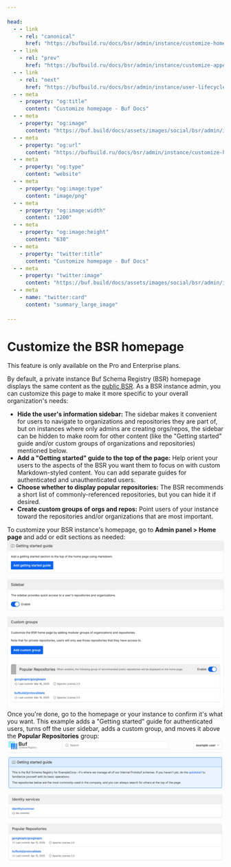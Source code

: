 ```yaml
---

head:
  - - link
    - rel: "canonical"
      href: "https://bufbuild.ru/docs/bsr/admin/instance/customize-homepage/"
  - - link
    - rel: "prev"
      href: "https://bufbuild.ru/docs/bsr/admin/instance/customize-appearance/"
  - - link
    - rel: "next"
      href: "https://bufbuild.ru/docs/bsr/admin/instance/user-lifecycle/"
  - - meta
    - property: "og:title"
      content: "Customize homepage - Buf Docs"
  - - meta
    - property: "og:image"
      content: "https://buf.build/docs/assets/images/social/bsr/admin/instance/customize-homepage.png"
  - - meta
    - property: "og:url"
      content: "https://bufbuild.ru/docs/bsr/admin/instance/customize-homepage/"
  - - meta
    - property: "og:type"
      content: "website"
  - - meta
    - property: "og:image:type"
      content: "image/png"
  - - meta
    - property: "og:image:width"
      content: "1200"
  - - meta
    - property: "og:image:height"
      content: "630"
  - - meta
    - property: "twitter:title"
      content: "Customize homepage - Buf Docs"
  - - meta
    - property: "twitter:image"
      content: "https://buf.build/docs/assets/images/social/bsr/admin/instance/customize-homepage.png"
  - - meta
    - name: "twitter:card"
      content: "summary_large_image"

---
```


# Customize the BSR homepage

This feature is only available on the Pro and Enterprise plans.

By default, a private instance Buf Schema Registry (BSR) homepage displays the same content as the [public BSR](https://buf.build). As a BSR instance admin, you can customize this page to make it more specific to your overall organization's needs:

- **Hide the user's information sidebar:** The sidebar makes it convenient for users to navigate to organizations and repositories they are part of, but on instances where only admins are creating orgs/repos, the sidebar can be hidden to make room for other content (like the "Getting started" guide and/or custom groups of organizations and repositories) mentioned below.
- **Add a "Getting started" guide to the top of the page:** Help orient your users to the aspects of the BSR you want them to focus on with custom Markdown-styled content. You can add separate guides for authenticated and unauthenticated users.
- **Choose whether to display popular repositories:** The BSR recommends a short list of commonly-referenced repositories, but you can hide it if desired.
- **Create custom groups of orgs and repos:** Point users of your instance toward the repositories and/or organizations that are most important.

To customize your BSR instance's homepage, go to **Admin panel > Home page** and add or edit sections as needed:![Screenshot of BSR homepage admin screen](../../../../images/bsr/homepage/homepage-admin.png)Once you're done, go to the homepage or your instance to confirm it's what you want. This example adds a "Getting started" guide for authenticated users, turns off the user sidebar, adds a custom group, and moves it above the **Popular Repositories** group:![Screenshot of BSR homepage after customizing](../../../../images/bsr/homepage/homepage-customized.png)
